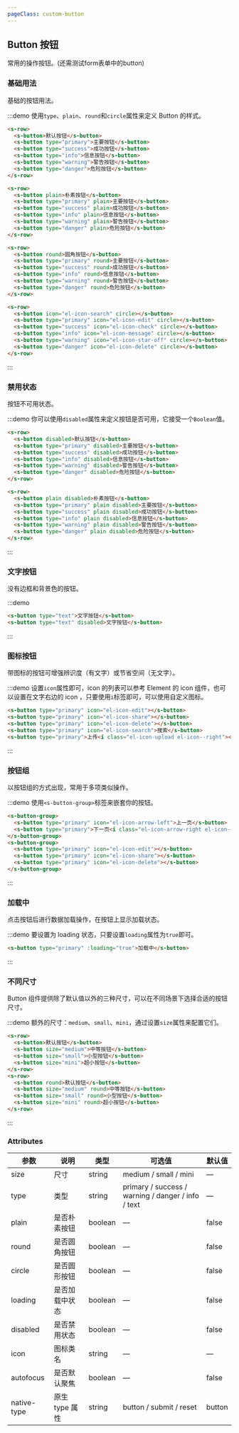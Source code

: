 ```yaml
---
pageClass: custom-button
---
```

## Button 按钮
常用的操作按钮。(还需测试form表单中的button)

### 基础用法

基础的按钮用法。

:::demo 使用`type`、`plain`、`round`和`circle`属性来定义 Button 的样式。

```html
<s-row>
  <s-button>默认按钮</s-button>
  <s-button type="primary">主要按钮</s-button>
  <s-button type="success">成功按钮</s-button>
  <s-button type="info">信息按钮</s-button>
  <s-button type="warning">警告按钮</s-button>
  <s-button type="danger">危险按钮</s-button>
</s-row>

<s-row>
  <s-button plain>朴素按钮</s-button>
  <s-button type="primary" plain>主要按钮</s-button>
  <s-button type="success" plain>成功按钮</s-button>
  <s-button type="info" plain>信息按钮</s-button>
  <s-button type="warning" plain>警告按钮</s-button>
  <s-button type="danger" plain>危险按钮</s-button>
</s-row>

<s-row>
  <s-button round>圆角按钮</s-button>
  <s-button type="primary" round>主要按钮</s-button>
  <s-button type="success" round>成功按钮</s-button>
  <s-button type="info" round>信息按钮</s-button>
  <s-button type="warning" round>警告按钮</s-button>
  <s-button type="danger" round>危险按钮</s-button>
</s-row>

<s-row>
  <s-button icon="el-icon-search" circle></s-button>
  <s-button type="primary" icon="el-icon-edit" circle></s-button>
  <s-button type="success" icon="el-icon-check" circle></s-button>
  <s-button type="info" icon="el-icon-message" circle></s-button>
  <s-button type="warning" icon="el-icon-star-off" circle></s-button>
  <s-button type="danger" icon="el-icon-delete" circle></s-button>
</s-row>
```
:::

### 禁用状态

按钮不可用状态。

:::demo 你可以使用`disabled`属性来定义按钮是否可用，它接受一个`Boolean`值。

```html
<s-row>
  <s-button disabled>默认按钮</s-button>
  <s-button type="primary" disabled>主要按钮</s-button>
  <s-button type="success" disabled>成功按钮</s-button>
  <s-button type="info" disabled>信息按钮</s-button>
  <s-button type="warning" disabled>警告按钮</s-button>
  <s-button type="danger" disabled>危险按钮</s-button>
</s-row>

<s-row>
  <s-button plain disabled>朴素按钮</s-button>
  <s-button type="primary" plain disabled>主要按钮</s-button>
  <s-button type="success" plain disabled>成功按钮</s-button>
  <s-button type="info" plain disabled>信息按钮</s-button>
  <s-button type="warning" plain disabled>警告按钮</s-button>
  <s-button type="danger" plain disabled>危险按钮</s-button>
</s-row>
```
:::

### 文字按钮

没有边框和背景色的按钮。

:::demo
```html
<s-button type="text">文字按钮</s-button>
<s-button type="text" disabled>文字按钮</s-button>
```
:::

### 图标按钮

带图标的按钮可增强辨识度（有文字）或节省空间（无文字）。

:::demo 设置`icon`属性即可，icon 的列表可以参考 Element 的 icon 组件，也可以设置在文字右边的 icon ，只要使用`i`标签即可，可以使用自定义图标。

```html
<s-button type="primary" icon="el-icon-edit"></s-button>
<s-button type="primary" icon="el-icon-share"></s-button>
<s-button type="primary" icon="el-icon-delete"></s-button>
<s-button type="primary" icon="el-icon-search">搜索</s-button>
<s-button type="primary">上传<i class="el-icon-upload el-icon--right"></i></s-button>
```
:::

### 按钮组

以按钮组的方式出现，常用于多项类似操作。

:::demo 使用`<s-button-group>`标签来嵌套你的按钮。

```html
<s-button-group>
  <s-button type="primary" icon="el-icon-arrow-left">上一页</s-button>
  <s-button type="primary">下一页<i class="el-icon-arrow-right el-icon--right"></i></s-button>
</s-button-group>
<s-button-group>
  <s-button type="primary" icon="el-icon-edit"></s-button>
  <s-button type="primary" icon="el-icon-share"></s-button>
  <s-button type="primary" icon="el-icon-delete"></s-button>
</s-button-group>
```
:::

### 加载中

点击按钮后进行数据加载操作，在按钮上显示加载状态。

:::demo 要设置为 loading 状态，只要设置`loading`属性为`true`即可。

```html
<s-button type="primary" :loading="true">加载中</s-button>
```
:::

### 不同尺寸

Button 组件提供除了默认值以外的三种尺寸，可以在不同场景下选择合适的按钮尺寸。

:::demo 额外的尺寸：`medium`、`small`、`mini`，通过设置`size`属性来配置它们。

```html
<s-row>
  <s-button>默认按钮</s-button>
  <s-button size="medium">中等按钮</s-button>
  <s-button size="small">小型按钮</s-button>
  <s-button size="mini">超小按钮</s-button>
</s-row>
<s-row>
  <s-button round>默认按钮</s-button>
  <s-button size="medium" round>中等按钮</s-button>
  <s-button size="small" round>小型按钮</s-button>
  <s-button size="mini" round>超小按钮</s-button>
</s-row>
```
:::

### Attributes
| 参数      | 说明    | 类型      | 可选值       | 默认值   |
|---------- |-------- |---------- |-------------  |-------- |
| size     | 尺寸   | string  |   medium / small / mini            |    —     |
| type     | 类型   | string    |   primary / success / warning / danger / info / text |     —    |
| plain     | 是否朴素按钮   | boolean    | — | false   |
| round     | 是否圆角按钮   | boolean    | — | false   |
| circle     | 是否圆形按钮   | boolean    | — | false   |
| loading     | 是否加载中状态   | boolean    | — | false   |
| disabled  | 是否禁用状态    | boolean   | —   | false   |
| icon  | 图标类名 | string   |  —  |  —  |
| autofocus  | 是否默认聚焦 | boolean   |  —  |  false  |
| native-type | 原生 type 属性 | string | button / submit / reset | button |
